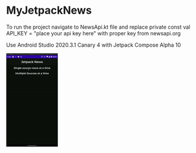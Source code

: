 # MyJetpackNews

To run the project navigate to NewsApi.kt file and replace 
private const val API_KEY = "place your api key here" with proper key from newsapi.org

Use Android Studio 2020.3.1 Canary 4 with Jetpack Compose Alpha 10

![Demo](demo.gif)
